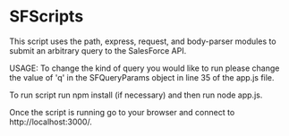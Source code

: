 # SFScripts

This script uses the path, express, request, and body-parser modules to submit an arbitrary query to the SalesForce API.

USAGE:
To change the kind of query you would like to run please change the value of 'q' in the SFQueryParams object in line 35 of the app.js file.

To run script run npm install (if necessary) and then run node app.js.

Once the script is running go to your browser and connect to http://localhost:3000/.

